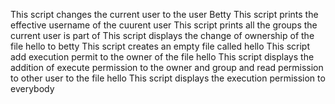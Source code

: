 This script changes the current user to the user Betty
This script prints the effective username of the cuurent user
This script prints all the groups the current user is part of
This script displays the change of ownership of the file hello to betty
This script creates an empty file called hello
This script add execution permit to the owner of the file hello
This script displays the addition of execute permission to the owner and group and read permission to other user to the file hello
This script displays the execution permission to everybody